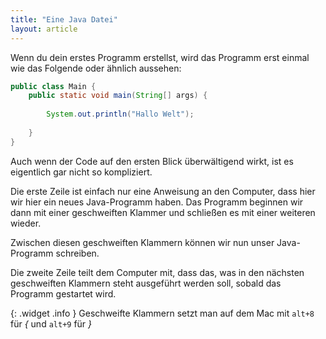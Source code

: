 ```yaml
---
title: "Eine Java Datei"
layout: article
---
```


Wenn du dein erstes Programm erstellst, wird das Programm erst einmal wie das Folgende oder ähnlich aussehen:

```java
public class Main {
    public static void main(String[] args) {
        
        System.out.println("Hallo Welt");
        
    }
}
```

Auch wenn der Code auf den ersten Blick überwältigend wirkt, ist es eigentlich gar nicht so kompliziert.

Die erste Zeile ist einfach nur eine Anweisung an den Computer, dass hier wir hier ein neues Java-Programm haben. Das Programm beginnen wir dann mit einer geschweiften Klammer und schließen es mit einer weiteren wieder.

Zwischen diesen geschweiften Klammern können wir nun unser Java-Programm schreiben.

Die zweite Zeile teilt dem Computer mit, dass das, was in den nächsten geschweiften Klammern steht ausgeführt werden soll, sobald das Programm gestartet wird.

{: .widget .info }
Geschweifte Klammern setzt man auf dem Mac mit
`alt+8` für *{* und `alt+9` für *}*